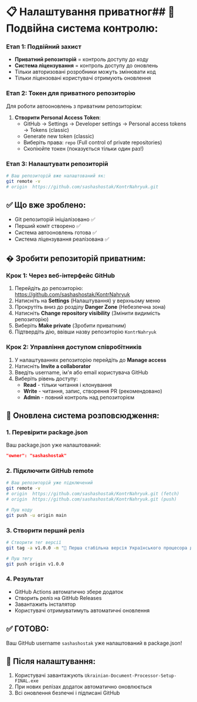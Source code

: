 # 📋 Налаштування приватног## 🚀 Подвійна система контролю:

### Етап 1: Подвійний захист
- **Приватний репозиторій** = контроль доступу до коду
- **Система ліцензування** = контроль доступу до оновлень
- Тільки авторизовані розробники можуть змінювати код
- Тільки ліцензовані користувачі отримують оновлення

### Етап 2: Токен для приватного репозиторію
Для роботи автооновлень з приватним репозиторієм:

1. **Створити Personal Access Token**:
   - GitHub → Settings → Developer settings → Personal access tokens → Tokens (classic)
   - Generate new token (classic)
   - Виберіть права: `repo` (Full control of private repositories)
   - Скопіюйте токен (показується тільки один раз!)

### Етап 3: Налаштувати репозиторій
```bash
# Ваш репозиторій вже налаштований як:
git remote -v
# origin  https://github.com/sashashostak/KontrNahryuk.git
```

## ✅ Що вже зроблено:
- Git репозиторій ініціалізовано ✅
- Перший коміт створено ✅  
- Система автооновлень готова ✅
- Система ліцензування реалізована ✅

## � Зробити репозиторій приватним:

### Крок 1: Через веб-інтерфейс GitHub
1. Перейдіть до репозиторію: https://github.com/sashashostak/KontrNahryuk
2. Натисніть на **Settings** (Налаштування) у верхньому меню
3. Прокрутіть вниз до розділу **Danger Zone** (Небезпечна зона)
4. Натисніть **Change repository visibility** (Змінити видимість репозиторію)
5. Виберіть **Make private** (Зробити приватним)
6. Підтвердіть дію, ввівши назву репозиторію `KontrNahryuk`

### Крок 2: Управління доступом співробітників
1. У налаштуваннях репозиторію перейдіть до **Manage access**
2. Натисніть **Invite a collaborator**
3. Введіть username, ім'я або email користувача GitHub
4. Виберіть рівень доступу:
   - **Read** - тільки читання і клонування
   - **Write** - читання, запис, створення PR (рекомендовано)
   - **Admin** - повний контроль над репозиторієм

## 🚀 Оновлена система розповсюдження:

### 1. Перевірити package.json
Ваш package.json уже налаштований:

```json
"owner": "sashashostak"
```

### 2. Підключити GitHub remote
```bash
# Ваш репозиторій уже підключений
git remote -v
# origin  https://github.com/sashashostak/KontrNahryuk.git (fetch)
# origin  https://github.com/sashashostak/KontrNahryuk.git (push)

# Пуш коду
git push -u origin main
```

### 3. Створити перший реліз
```bash
# Створити тег версії
git tag -a v1.0.0 -m "🚀 Перша стабільна версія Українського процесора документів"

# Пуш тегу
git push origin v1.0.0
```

### 4. Результат
- GitHub Actions автоматично збере додаток
- Створить реліз на GitHub Releases  
- Завантажить інсталятор
- Користувачі отримуватимуть автоматичні оновлення

## ✅ ГОТОВО:
Ваш GitHub username `sashashostak` уже налаштований в package.json!

## 🎯 Після налаштування:
1. Користувачі завантажують `Ukrainian-Document-Processor-Setup-FINAL.exe`
2. При нових релізах додаток автоматично оновлюється
3. Всі оновлення безпечні і підписані GitHub